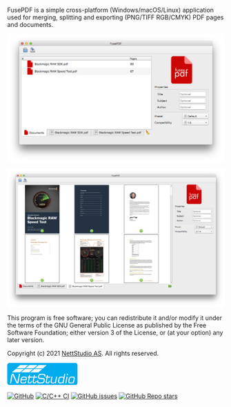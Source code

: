 FusePDF is a simple cross-platform (Windows/macOS/Linux) application used for merging, splitting and exporting (PNG/TIFF RGB/CMYK) PDF pages and documents.

![screenshot1](https://github.com/nettstudio/fusepdf/raw/main/assets/fusepdf-screenshot.png "FusePDF screenshot main interface")

![screenshot2](https://github.com/nettstudio/fusepdf/raw/main/assets/fusepdf-screenshot-2.png "FusePDF screenshot pages in document")


This program is free software; you can redistribute it and/or modify it under the terms of the GNU General Public License as published by the Free Software Foundation; either version 3 of the License, or (at your option) any later version.

Copyright (c) 2021 [NettStudio AS](https://nettstudio.no). All rights reserved.

[![NettStudio](https://raw.githubusercontent.com/nettstudio/fusepdf/main/assets/nettstudio.png)](https://nettstudio.no)

[![GitHub](https://img.shields.io/github/license/nettstudio/fusepdf)](https://github.com/nettstudio/fusepdf/blob/main/COPYING) [![C/C++ CI](https://github.com/nettstudio/fusepdf/actions/workflows/c-cpp.yml/badge.svg)](https://github.com/nettstudio/fusepdf/actions/workflows/c-cpp.yml) [![GitHub issues](https://img.shields.io/github/issues/nettstudio/fusepdf)](https://github.com/nettstudio/fusepdf/issues) [![GitHub Repo stars](https://img.shields.io/github/stars/nettstudio/fusepdf?style=social)](https://github.com/nettstudio/fusepdf)
